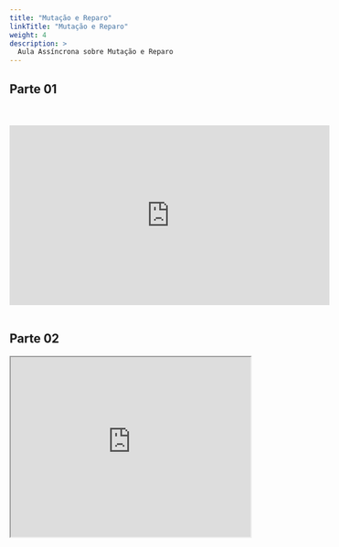 ```yaml
---
title: "Mutação e Reparo"
linkTitle: "Mutação e Reparo"
weight: 4
description: >
  Aula Assíncrona sobre Mutação e Reparo
---
```


## Parte 01

<div align="justify">
<br><br>
<iframe width="560" height="315" src="https://www.youtube.com/embed/60Ka0Aqb7No" frameborder="0" allow="accelerometer; autoplay; clipboard-write; encrypted-media; gyroscope; picture-in-picture" allowfullscreen></iframe>
<br><br>
</div>

## Parte 02

<div align="justify">
<iframe width="420" height="315"
src="https://www.youtube.com/embed/_k6G37SCMX8">
</iframe>
</div>

